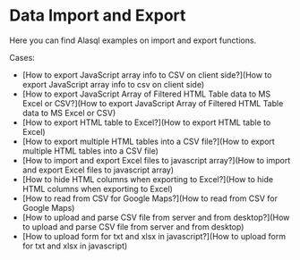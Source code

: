 # Data Import and Export

Here you can find Alasql examples on import and export functions.

Cases:
* [How to export JavaScript array info to CSV on client side?](How to export JavaScript array info to csv on client side)
* [How to export JavaScript Array of Filtered HTML Table data to MS Excel or CSV?](How to export JavaScript Array of Filtered HTML Table data to MS Excel or CSV)
* [How to export HTML table to Excel?](How to export HTML table to Excel)
* [How to export multiple HTML tables into a CSV file?](How to export multiple HTML tables into a CSV file)
* [How to import and export Excel files to javascript array?](How to import and export Excel files to javascript array)
* [How to hide HTML columns when exporting to Excel?](How to hide HTML columns when exporting to Excel)
* [How to read from CSV for Google Maps?](How to read from CSV for Google Maps)
* [How to upload and parse CSV file from server and from desktop?](How to upload and parse CSV file from server and from desktop)
* [How to upload form for txt and xlsx in javascript?](How to upload form for txt and xlsx in javascript)